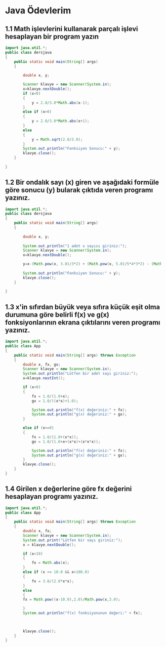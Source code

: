 # Java Ödevlerim
## 1.1 Math işlevlerini kullanarak parçalı işlevi hesaplayan bir program yazın

```java
import java.util.*;
public class dersjava 
{
    public static void main(String[] args) 
    {
        
        double x, y;

        Scanner klavye = new Scanner(System.in);
        x=klavye.nextDouble();
        if (x<0) 
        {
            y = 2.0/3.0*Math.abs(x-1);   
        }
        else if (x>0)
        {
            y = 2.0/3.0*Math.abs(x+1);
        }
        else
        {
            y = Math.sqrt(2.0/3.0);
        }
        System.out.println("Fonksiyon Sonucu:" + y);
        klavye.close();
    }
    
}
```

## 1.2 Bir ondalık sayı (x) giren ve aşağıdaki formüle göre sonucu (y) bularak çıktıda veren programı yazınız.

```java
import java.util.*;
public class dersjava 
{
    public static void main(String[] args) 
    {
        
        double x, y;
        
        System.out.println("1 adet x sayısı giriniz:");
        Scanner klavye = new Scanner(System.in);
        x=klavye.nextDouble();

        y=x-(Math.pow(x, 3.0)/3*2) + (Math.pow(x, 5.0)/5*4*3*2) - (Math.pow(x, 7.0)/7*6*5*4*3*2);
        
        System.out.println("Fonksiyon Sonucu:" + y);
        klavye.close();
    }
    
}
```

## 1.3 x'in sıfırdan büyük veya sıfıra küçük eşit olma durumuna göre belirli f(x) ve g(x) fonksiyonlarının ekrana çıktılarını veren programı yazınız.

```java
import java.util.*;
public class App 
{
    public static void main(String[] args) throws Exception 
    {   
        double x, fx, gx;
        Scanner klavye = new Scanner(System.in);
        System.out.println("Lütfen bir adet sayı giriniz:");
        x=klavye.nextInt();

        if (x>0) 
        {
            fx = 1.0/(1.0+x);
            gx = 1.0/((x*x)+1.0);

            System.out.println("f(x) değeriniz:" + fx);
            System.out.println("g(x) değeriniz:" + gx);
        }

        else if (x<=0) 
        {
            fx = 1.0/(1.0+(x*x));
            gx = 1.0/(1.0+x+(x*x)+(x*x*x));

            System.out.println("f(x) değeriniz:" + fx);
            System.out.println("g(x) değeriniz:" + gx);
        }
        klavye.close();
    }
}
```

## 1.4 Girilen x değerlerine göre fx değerini hesaplayan programı yazınız.

```java
import java.util.*;
public class App 
{
    public static void main(String[] args) throws Exception 
    {   
        double x, fx;
        Scanner klavye = new Scanner(System.in);
        System.out.print("Lütfen bir sayı giriniz:");
        x = klavye.nextDouble();

        if (x<10) 
        {
            fx = Math.abs(x);
        }        
        else if (x >= 10.0 && x<100.0) 
        {
            fx = 3.0/(2.0*x*x);
        }        
        else 
        {
        fx = Math.pow((x-10.0),2.0)/Math.pow(x,3.0); 

        }
        System.out.println("f(x) fonksiyonunun değeri:" + fx);
                
        

        klavye.close();
    }
}
```